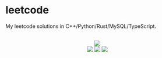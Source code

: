 # leetcode
My leetcode solutions in C++/Python/Rust/MySQL/TypeScript.

<div align="center">
<br/>
<img src="https://img.shields.io/badge/Solved-734/3237%20=%2022%25-blue.svg?style=flat-square" />
<br/>
<img src="https://img.shields.io/badge/Easy-294/814-5CB85D.svg?style=flat-square" />
<img src="https://img.shields.io/badge/Medium-347/1700-F0AE4E.svg?style=flat-square" />
<img src="https://img.shields.io/badge/Hard-93/723-D95450.svg?style=flat-square" />
</div>